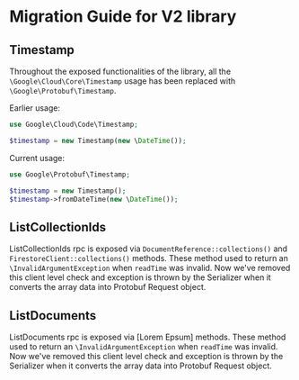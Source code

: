# Migration Guide for V2 library


## Timestamp

Throughout the exposed functionalities of the library, all the `\Google\Cloud\Core\Timestamp` usage has been replaced with `\Google\Protobuf\Timestamp`.

Earlier usage:

```php
use Google\Cloud\Code\Timestamp;

$timestamp = new Timestamp(new \DateTime());
```

Current usage:

```php
use Google\Protobuf\Timestamp;

$timestamp = new Timestamp();
$timestamp->fromDateTime(new \DateTime());
```
## ListCollectionIds

ListCollectionIds rpc is exposed via `DocumentReference::collections()` and `FirestoreClient::collections()` methods.
These method used to return an `\InvalidArgumentException` when `readTime` was invalid. Now we've removed this client
level check and exception is thrown by the Serializer when it converts the array data into Protobuf Request object.

## ListDocuments

ListDocuments rpc is exposed via [Lorem Epsum] methods. These method used to return an `\InvalidArgumentException`
when `readTime` was invalid. Now we've removed this client level check and exception is thrown by the Serializer
when it converts the array data into Protobuf Request object.



